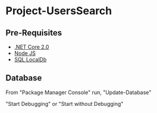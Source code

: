 # Project-UsersSearch

## Pre-Requisites

* [.NET Core 2.0](https://www.microsoft.com/net/download/core)
* [Node JS](https://nodejs.org/en/)
* [SQL LocalDb](https://www.microsoft.com/en-us/sql-server/sql-server-downloads)

## Database

From "Package Manager Console" run, "Update-Database"

"Start Debugging" or "Start without Debugging"
